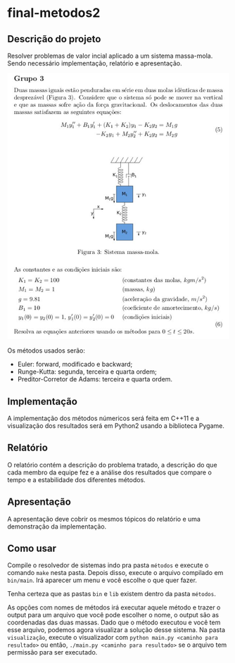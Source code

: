 # final-metodos2
## Descrição do projeto
Resolver problemas de valor incial aplicado a um sistema massa-mola.
Sendo necessário implementação, relatório e apresentação.

<!-- Gambiarra para centralizar a imagem -->
<p align="center"><img src="./apresentação/enunciado.png"/></p>

Os métodos usados serão:

* Euler: forward, modificado e backward;
* Runge-Kutta: segunda, terceira e quarta ordem;
* Preditor-Corretor de Adams: terceira e quarta ordem.

## Implementação
A implementação dos métodos númericos será feita em C++11 e a visualização dos resultados será em Python2 usando a biblioteca Pygame.

## Relatório
O relatório contém a descrição do problema tratado, a descrição do que cada membro da equipe fez e a análise dos resultados que compare o tempo e a estabilidade dos diferentes métodos.

## Apresentação
A apresentação deve cobrir os mesmos tópicos do relatório e uma demonstração da implementação.

## Como usar
Compile o resolvedor de sistemas indo pra pasta `métodos` e execute o comando `make` nesta pasta.
Depois disso, execute o arquivo compilado em `bin/main`. Irá aparecer um menu e você escolhe o que
quer fazer.

Tenha certeza que as pastas `bin` e `lib` existem dentro da pasta `métodos`.

As opções com nomes de métodos irá executar aquele método e trazer o output para um arquivo que você pode
escolher o nome, o output são as coordenadas das duas massas.
Dado que o método executou e você tem esse arquivo, podemos agora visualizar a solução desse sistema.
Na pasta `visualização`, execute o visualizador com `python main.py <caminho para resultado>` ou então,
`./main.py <caminho para resultado>` se o arquivo tem permissão para ser executado.